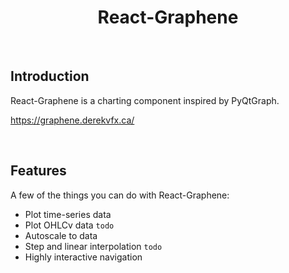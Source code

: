 <h1 align="center"> React-Graphene </h1> <br>



## Introduction

React-Graphene is a charting component inspired by PyQtGraph.

https://graphene.derekvfx.ca/

</br>


## Features

A few of the things you can do with React-Graphene:

* Plot time-series data
* Plot OHLCv data `todo`
* Autoscale to data
* Step and linear interpolation `todo`
* Highly interactive navigation


